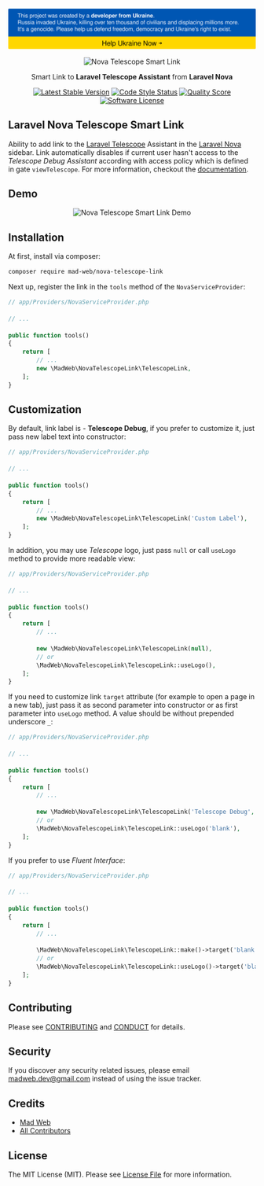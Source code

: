 [![Stand With Ukraine](https://raw.githubusercontent.com/vshymanskyy/StandWithUkraine/main/banner-direct-single.svg)](https://stand-with-ukraine.pp.ua)

<p align="center">
    <img title="Nova Telescope Smart Link" height="120" src="docs/logo.png" />
</p>
<p align="center">Smart Link to <strong>Laravel Telescope Assistant</strong> from <strong>Laravel Nova</strong></p>
<p align="center">
    <a href="https://packagist.org/packages/mad-web/nova-telescope-link"><img src="https://img.shields.io/packagist/v/mad-web/nova-telescope-link.svg" alt="Latest Stable Version"></a>
    <a href="https://styleci.io/repos/154829430"><img src="https://styleci.io/repos/154829430/shield?style=flat" alt="Code Style Status"></a>
    <a href="https://packagist.org/packages/mad-web/nova-telescope-link"><img src="https://img.shields.io/packagist/dt/mad-web/nova-telescope-link.svg" alt="Quality Score"></a>
    <a href="LICENSE.md"><img src="https://img.shields.io/badge/license-MIT-brightgreen.svg" alt="Software License"></a>
</p>

## Laravel Nova Telescope Smart Link

Ability to add link to the [Laravel Telescope](https://github.com/laravel/telescope)
Assistant in the [Laravel Nova](https://nova.laravel.com/) sidebar. Link automatically disables if current user hasn't access to the _Telescope Debug Assistant_ according
with access policy which is defined in gate `viewTelescope`. For more information, checkout the [documentation](https://github.com/laravel/telescope#dashboard-authorization).

## Demo

<p align="center">
    <img title="Nova Telescope Smart Link Demo" height="320" src="docs/demo.png" />
</p>

## Installation

At first, install via composer:

```bash
composer require mad-web/nova-telescope-link
```

Next up, register the link in the `tools` method of the `NovaServiceProvider`:

```php
// app/Providers/NovaServiceProvider.php

// ...

public function tools()
{
    return [
        // ...
        new \MadWeb\NovaTelescopeLink\TelescopeLink,
    ];
}
```

## Customization

By default, link label is - **Telescope Debug**, if you prefer to customize it, just pass new label text into constructor:

```php
// app/Providers/NovaServiceProvider.php

// ...

public function tools()
{
    return [
        // ...
        new \MadWeb\NovaTelescopeLink\TelescopeLink('Custom Label'),
    ];
}
```

In addition, you may use _Telescope_ logo, just pass `null` or call `useLogo` method to provide more readable view:

```php
// app/Providers/NovaServiceProvider.php

// ...

public function tools()
{
    return [
        // ...

        new \MadWeb\NovaTelescopeLink\TelescopeLink(null),
        // or
        \MadWeb\NovaTelescopeLink\TelescopeLink::useLogo(),
    ];
}
```

If you need to customize link `target` attribute (for example to open a page in a new tab), just pass it as second parameter into constructor or as first parameter into `useLogo` method.
A value should be without prepended underscore `_`:

```php
// app/Providers/NovaServiceProvider.php

// ...

public function tools()
{
    return [
        // ...

        new \MadWeb\NovaTelescopeLink\TelescopeLink('Telescope Debug', 'blank'),
        // or
        \MadWeb\NovaTelescopeLink\TelescopeLink::useLogo('blank'),
    ];
}
```

If you prefer to use _Fluent Interface_:

```php
// app/Providers/NovaServiceProvider.php

// ...

public function tools()
{
    return [
        // ...

        \MadWeb\NovaTelescopeLink\TelescopeLink::make()->target('blank'),
        // or
        \MadWeb\NovaTelescopeLink\TelescopeLink::useLogo()->target('blank'),
    ];
}
```

## Contributing

Please see [CONTRIBUTING](CONTRIBUTING.md) and [CONDUCT](CONDUCT.md) for details.

## Security

If you discover any security related issues, please email [madweb.dev@gmail.com](mailto:madweb.dev@gmail.com) instead of using the issue tracker.

## Credits

- [Mad Web](https://github.com/mad-web)
- [All Contributors](../../contributors)

## License

The MIT License (MIT). Please see [License File](LICENSE.md) for more information.
